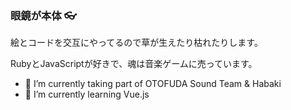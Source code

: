 ### 眼鏡が本体 👓
絵とコードを交互にやってるので草が生えたり枯れたりします。

RubyとJavaScriptが好きで、魂は音楽ゲームに売っています。

- 🔭 I’m currently taking part of OTOFUDA Sound Team & Habaki
- 🌱 I’m currently learning Vue.js

<!--
**ne30MEGANE/ne30MEGANE** is a ✨ _special_ ✨ repository because its `README.md` (this file) appears on your GitHub profile.

Here are some ideas to get you started:

- 🔭 I’m currently working on ...
- 🌱 I’m currently learning ...
- 👯 I’m looking to collaborate on ...
- 🤔 I’m looking for help with ...
- 💬 Ask me about ...
- 📫 How to reach me: ...
- 😄 Pronouns: ...
- ⚡ Fun fact: ...
-->
